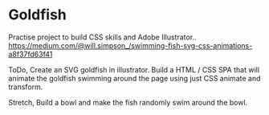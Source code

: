 # Goldfish

Practise project to build CSS skills and Adobe Illustrator..
https://medium.com/@will.simpson_/swimming-fish-svg-css-animations-a8f37fd63f41

ToDo,
Create an SVG goldfish in illustrator.
Build a HTML / CSS SPA that will animate the goldfish swimming around the page using just CSS animate and transform.

Stretch,
Build a bowl and make the fish randomly swim around the bowl.
